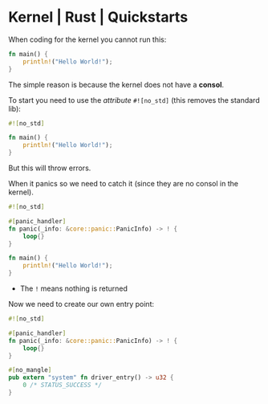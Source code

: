 # Kernel | Rust | Quickstarts
When coding for the kernel you cannot run this: 
```rust
fn main() {
	println!("Hello World!");
}
```
The simple reason is because the kernel does not have a **consol**.

To start you need to use the *attribute* `#![no_std]` (this removes the standard lib): 
```rust
#![no_std]

fn main() {
	println!("Hello World!");
}
```

But this will throw errors.

When it panics so we need to catch it (since they are no consol in the kernel).

```rust
#![no_std]

#[panic_handler]
fn panic(_info: &core::panic::PanicInfo) -> ! {
	loop{}
}

fn main() {
	println!("Hello World!");
}
```
- The `!` means nothing is returned

Now we need to create our own entry point: 
```rust
#![no_std]

#[panic_handler]
fn panic(_info: &core::panic::PanicInfo) -> ! {
	loop{}
}

#[no_mangle]
pub extern "system" fn driver_entry() -> u32 {
	0 /* STATUS_SUCCESS */
}
```


